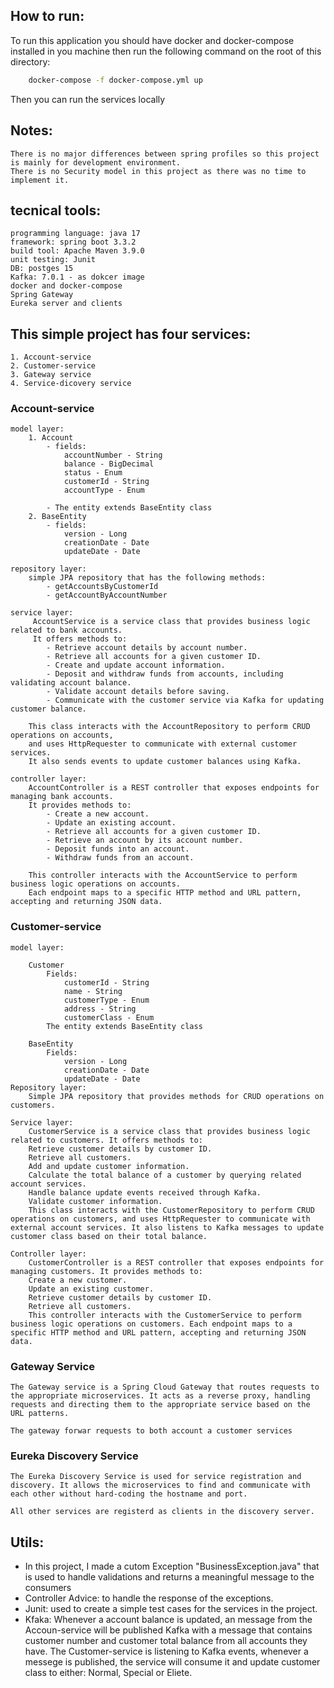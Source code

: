 ## How to run:

To run this application you should have docker and docker-compose installed in you machine then run the following command on the root of this directory:

```bash
    docker-compose -f docker-compose.yml up
```
Then you can run the services locally

## Notes:
    There is no major differences between spring profiles so this project is mainly for development environment.
    There is no Security model in this project as there was no time to implement it.

## tecnical tools:
    programming language: java 17
    framework: spring boot 3.3.2
    build tool: Apache Maven 3.9.0
    unit testing: Junit
    DB: postges 15
    Kafka: 7.0.1 - as dokcer image
    docker and docker-compose
    Spring Gateway
    Eureka server and clients


## This simple project has four services:

    1. Account-service
    2. Customer-service
    3. Gateway service
    4. Service-dicovery service

### Account-service

    model layer:
        1. Account
            - fields:
                accountNumber - String
                balance - BigDecimal
                status - Enum
                customerId - String
                accountType - Enum
            
            - The entity extends BaseEntity class
        2. BaseEntity
            - fields:
                version - Long
                creationDate - Date
                updateDate - Date

    repository layer:
        simple JPA repository that has the following methods:
            - getAccountsByCustomerId
            - getAccountByAccountNumber

    service layer:
         AccountService is a service class that provides business logic related to bank accounts.
         It offers methods to:
            - Retrieve account details by account number.
            - Retrieve all accounts for a given customer ID.
            - Create and update account information.
            - Deposit and withdraw funds from accounts, including validating account balance.
            - Validate account details before saving.
            - Communicate with the customer service via Kafka for updating customer balance.
            
        This class interacts with the AccountRepository to perform CRUD operations on accounts,
        and uses HttpRequester to communicate with external customer services.
        It also sends events to update customer balances using Kafka.

    controller layer:
        AccountController is a REST controller that exposes endpoints for managing bank accounts.
        It provides methods to:
            - Create a new account.
            - Update an existing account.
            - Retrieve all accounts for a given customer ID.
            - Retrieve an account by its account number.
            - Deposit funds into an account.
            - Withdraw funds from an account.
        
        This controller interacts with the AccountService to perform business logic operations on accounts.
        Each endpoint maps to a specific HTTP method and URL pattern, accepting and returning JSON data.

### Customer-service
    model layer:

        Customer
            Fields:
                customerId - String
                name - String
                customerType - Enum
                address - String
                customerClass - Enum
            The entity extends BaseEntity class

        BaseEntity
            Fields:
                version - Long
                creationDate - Date
                updateDate - Date
    Repository layer:
        Simple JPA repository that provides methods for CRUD operations on customers.

    Service layer:
        CustomerService is a service class that provides business logic related to customers. It offers methods to:
        Retrieve customer details by customer ID.
        Retrieve all customers.
        Add and update customer information.
        Calculate the total balance of a customer by querying related account services.
        Handle balance update events received through Kafka.
        Validate customer information.
        This class interacts with the CustomerRepository to perform CRUD operations on customers, and uses HttpRequester to communicate with external account services. It also listens to Kafka messages to update customer class based on their total balance.

    Controller layer:
        CustomerController is a REST controller that exposes endpoints for managing customers. It provides methods to:
        Create a new customer.
        Update an existing customer.
        Retrieve customer details by customer ID.
        Retrieve all customers.
        This controller interacts with the CustomerService to perform business logic operations on customers. Each endpoint maps to a specific HTTP method and URL pattern, accepting and returning JSON data.

### Gateway Service
    The Gateway service is a Spring Cloud Gateway that routes requests to the appropriate microservices. It acts as a reverse proxy, handling requests and directing them to the appropriate service based on the URL patterns.

    The gateway forwar requests to both account a customer services  

### Eureka Discovery Service
    The Eureka Discovery Service is used for service registration and discovery. It allows the microservices to find and communicate with each other without hard-coding the hostname and port.

    All other services are registerd as clients in the discovery server.

## Utils:

- In this project, I made a cutom Exception "BusinessException.java" that is used to handle validations and returns a meaningful message to the consumers
- Controller Advice: to handle the response of the exceptions.
- Junit: used to create a simple test cases for the services in the project.
- Kfaka: 
    Whenever a account balance is updated, an message from the Accoun-service will be published Kafka with a message that contains customer number and customer total balance from all accounts they have.
    The Customer-service is listening to Kafka events, whenever a messege is published, the service will consume it and update customer class to either: Normal, Special or Eliete.



